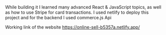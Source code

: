 While building it I learned many advanced React & JavaScript topics, as well as how to use Stripe for card transactions. I used netlify to deploy this project and for the backend I used commerce.js Api


Working link of the website
https://online-sell-b5357a.netlify.app/
